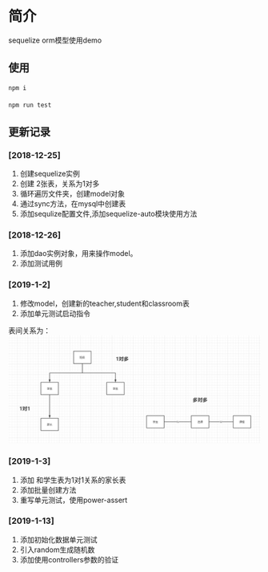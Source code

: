 # 简介
sequelize orm模型使用demo

## 使用
```bash
npm i

npm run test
```

## 更新记录
### [2018-12-25]
1. 创建sequelize实例
2. 创建 2张表，关系为1对多
3. 循环遍历文件夹，创建model对象
4. 通过sync方法，在mysql中创建表
5. 添加sequlize配置文件,添加sequelize-auto模块使用方法

### [2018-12-26]
1. 添加dao实例对象，用来操作model。
2. 添加测试用例

### [2019-1-2]
1. 修改model，创建新的teacher,student和classroom表
2. 添加单元测试启动指令

表间关系为：
![Image 表间关系](./images/table_telationship.png)

### [2019-1-3]
1. 添加 和学生表为1对1关系的家长表
2. 添加批量创建方法
3. 重写单元测试，使用power-assert

### [2019-1-13]
1. 添加初始化数据单元测试
2. 引入random生成随机数
3. 添加使用controllers参数的验证
